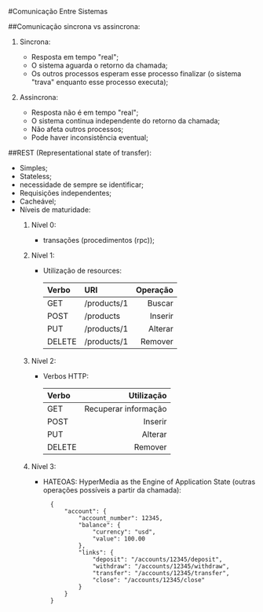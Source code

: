 #Comunicação Entre Sistemas

##Comunicação sincrona vs assincrona:
1. Sincrona:
	- Resposta em tempo "real";
	- O sistema aguarda o retorno da chamada;
	- Os outros processos esperam esse processo finalizar (o sistema "trava" enquanto esse processo executa);

2. Assincrona:
	- Resposta não é em tempo "real";
	- O sistema continua independente do retorno da chamada;
	- Não afeta outros processos;
	- Pode haver inconsistência eventual;

##REST (Representational state of transfer):
- Simples;
- Stateless;
- necessidade de sempre se identificar;
- Requisições independentes;
- Cacheável;
- Níveis de maturidade:
	1. Nível 0:
		- transações (procedimentos (rpc));
	2. Nível 1:
		- Utilização de resources:
		
			|Verbo |URI         |Operação|
			|:-----|:----------|--------:|
			|GET   |/products/1 |Buscar   |
			|POST  |/products   |Inserir  |
			|PUT   |/products/1 |Alterar  |
			|DELETE|/products/1 |Remover  |
			
	3. Nível 2:
		- Verbos HTTP:
		
			|Verbo|Utilização           |
			|:-----|-------------------:|
			|GET   |Recuperar informação|
			|POST  |Inserir             |
			|PUT   |Alterar             |
			|DELETE|Remover             |
			
	4. Nível 3:
		- HATEOAS: HyperMedia as the Engine of Application State (outras operações possíveis a partir da chamada):
		
		        {
		        	"account": {
		        		"account_number": 12345,
		        		"balance": {
		        			"currency": "usd",
		        			"value": 100.00
		        		},
		        		"links": {
		        			"deposit": "/accounts/12345/deposit",
		        			"withdraw": "/accounts/12345/withdraw",
		        			"transfer": "/accounts/12345/transfer",
		        			"close": "/accounts/12345/close"
		        		}
		        	}
		        }
